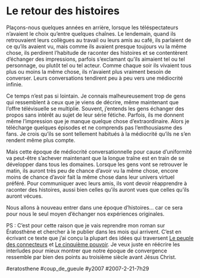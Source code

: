 # Le retour des histoires

Plaçons-nous quelques années en arrière, lorsque les téléspectateurs n’avaient le choix qu’entre quelques chaînes. Le lendemain, quand ils retrouvaient leurs collègues au travail ou leurs amis au café, ils parlaient de ce qu’ils avaient vu, mais comme ils avaient presque toujours vu la même chose, ils perdirent l’habitude de raconter des histoires et se contentèrent d’échanger des impressions, parfois s’exclamant qu’ils aimaient tel ou tel personnage, ou plutôt tel ou tel acteur. Comme chaque soir ils vivaient tous plus ou moins la même chose, ils n’avaient plus vraiment besoin de converser. Leurs conversations tendirent peu à peu vers une médiocrité infinie.

Ce temps n’est pas si lointain. Je connais malheureusement trop de gens qui ressemblent à ceux que je viens de décrire, même maintenant que l’offre télévisuelle se multiplie. Souvent, j’entends les gens échanger des propos sans intérêt au sujet de leur série fétiche. Parfois, ils me donnent même l’impression que je manque quelque chose d’extraordinaire. Alors je télécharge quelques épisodes et ne comprends pas l’enthousiasme des fans. Je crois qu’ils se sont tellement habitués à la médiocrité qu’ils ne s’en rendent même plus compte.

Mais cette époque de médiocrité conversationnelle pour cause d’uniformité va peut-être s’achever maintenant que la longue traîne est en train de se développer dans tous les domaines. Lorsque les gens vont se retrouver le matin, ils auront très peu de chance d’avoir vu la même chose, encore moins de chance d’avoir fait la même chose dans leur univers virtuel préféré. Pour communiquer avec leurs amis, ils vont devoir réapprendre à raconter des histoires, aussi bien celles qu’ils auront vues que celles qu’ils auront vécues.

Nous allons à nouveau entrer dans une époque d’histoires… car ce sera pour nous le seul moyen d’échanger nos expériences originales.

PS : C’est pour cette raison que je vais reprendre mon roman sur Ératosthène et chercher à le publier dans les mois qui arrivent. C’est en écrivant ce texte que j’ai conçu la plupart des idées qui traversent [Le peuple des connecteurs](../../page/le-peuple-des-connecteurs) et [Le cinquième pouvoir](../../page/le-cinquieme-pouvoir). Je veux juste en réécrire les interludes pour mieux montrer que notre époque de convergence ressemble par bien des points au troisième siècle avant Jésus Christ.

#eratosthene #coup_de_gueule #y2007 #2007-2-21-7h29
